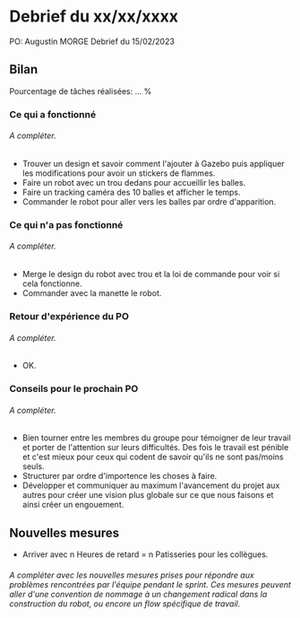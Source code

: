 # Debrief du xx/xx/xxxx

PO: Augustin MORGE
Debrief du 15/02/2023


## Bilan

Pourcentage de tâches réalisées: ... %

### Ce qui a fonctionné

###### A compléter.

 - Trouver un design et savoir comment l'ajouter à Gazebo puis appliquer les modifications pour avoir un stickers de flammes.
 - Faire un robot avec un trou dedans pour accueillir les balles.
 - Faire un tracking caméra des 10 balles et afficher le temps.
 - Commander le robot pour aller vers les balles par ordre d'apparition.

### Ce qui n'a pas fonctionné

###### A compléter.

  - Merge le design du robot avec trou et la loi de commande pour voir si cela fonctionne.
  - Commander avec la manette le robot.

### Retour d'expérience du PO

###### A compléter.

  - OK.


### Conseils pour le prochain PO

###### A compléter.

  - Bien tourner entre les membres du groupe pour témoigner de leur travail et porter de l'attention sur leurs difficultés. Des fois le travail est pénible et c'est mieux pour ceux qui codent de savoir qu'ils ne sont pas/moins seuls.
  - Structurer par ordre d'importence les choses à faire.
  - Développer et communiquer au maximum l'avancement du projet aux autres pour créer une vision plus globale sur ce que nous faisons et ainsi créer un engouement.

## Nouvelles mesures

  - Arriver avec n Heures de retard = n Patisseries pour les collègues.

###### A compléter avec les nouvelles mesures prises pour répondre aux problèmes rencontrées par l'équipe pendant le sprint. Ces mesures peuvent aller d'une convention de nommage à un changement radical dans la construction du robot, ou encore un flow spécifique de travail.
